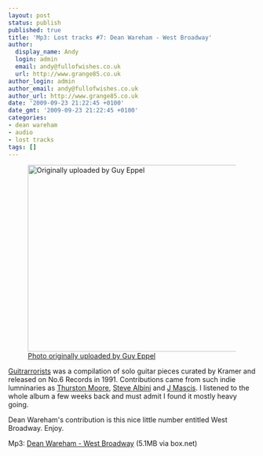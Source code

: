 ```yaml
---
layout: post
status: publish
published: true
title: 'Mp3: Lost tracks #7: Dean Wareham - West Broadway'
author:
  display_name: Andy
  login: admin
  email: andy@fullofwishes.co.uk
  url: http://www.grange85.co.uk
author_login: admin
author_email: andy@fullofwishes.co.uk
author_url: http://www.grange85.co.uk
date: '2009-09-23 21:22:45 +0100'
date_gmt: '2009-09-23 21:22:45 +0100'
categories:
- dean wareham
- audio
- lost tracks
tags: []
---
```

<p><figure class="caption aligncenter"><a href="http://www.flickr.com/photos/guyeppel/2144813989/"><img alt="Originally uploaded by Guy Eppel" src="http://farm3.static.flickr.com/2219/2144813989_a12571cfb4.jpg" title="West Broadway/Chinatown/Yellowcab/Sunnymorning by Guy Eppel" width="500" height="380" /></a><figcaption class="caption-text"><a href='http://www.flickr.com/photos/guyeppel/2144813989/'>Photo originally uploaded by Guy Eppel</a></figcaption></figure></p>
<p><a href="/database/release/guitarrorists/">Guitrarrorists</a> was a compilation of solo guitar pieces curated by Kramer and released on No.6 Records in 1991. Contributions came from such indie lumninaries as <a href="http://en.wikipedia.org/wiki/Thurston_Moore">Thurston Moore</a>, <a href="http://en.wikipedia.org/wiki/Steve_Albini">Steve Albini</a> and <a href="http://en.wikipedia.org/wiki/J_Mascis">J Mascis</a>. I listened to the whole album a few weeks back and must admit I found it mostly heavy going.</p>
<p>Dean Wareham's contribution is this nice little number entitled West Broadway. Enjoy.</p>
<p>Mp3: <a href="http://www.box.net/shared/f2oh4990h9">Dean Wareham - West Broadway</a> (5.1MB via box.net)</p>
